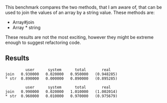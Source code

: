 This benchmark compares the two methods, that I am aware of, that can be used to join the values of an array by a string value. These methods are:
* Array#join
* Array * string

These results are not the most exciting, however they might be extreme enough to suggest refactoring code.

## Results
```
         user      system      total       real
join   0.930000   0.020000   0.950000   (0.948285)
* str  0.890000   0.000000   0.890000   (0.895285)
```

```
         user      system      total       real
join   0.990000   0.020000   1.010000   (1.002014)
* str  0.960000   0.010000   0.970000   (0.975679)
```

